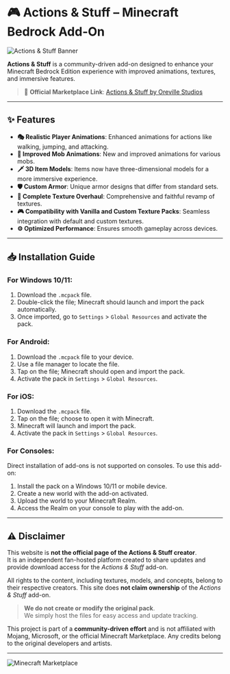 # 🎮 Actions & Stuff – Minecraft Bedrock Add-On

![Actions & Stuff Banner](https://www.minecraft.net/content/dam/minecraft/pmp/marketplace/2025/may/actions-and-stuff/actions-and-stuff-hero.jpg)

**Actions & Stuff** is a community-driven add-on designed to enhance your Minecraft Bedrock Edition experience with improved animations, textures, and immersive features.

> 🔗 **Official Marketplace Link**: [Actions & Stuff by Oreville Studios](https://www.minecraft.net/en-us/marketplace/pdp?id=61c7a786-d7ad-49e0-a710-817121cd9795)

---

## ✨ Features

- **🎭 Realistic Player Animations**: Enhanced animations for actions like walking, jumping, and attacking.
- **🧸 Improved Mob Animations**: New and improved animations for various mobs.
- **🗡️ 3D Item Models**: Items now have three-dimensional models for a more immersive experience.
- **🛡️ Custom Armor**: Unique armor designs that differ from standard sets.
- **🎨 Complete Texture Overhaul**: Comprehensive and faithful revamp of textures.
- **🎮 Compatibility with Vanilla and Custom Texture Packs**: Seamless integration with default and custom textures.
- **⚙️ Optimized Performance**: Ensures smooth gameplay across devices.

---

## 📥 Installation Guide

### For Windows 10/11:

1. Download the `.mcpack` file.
2. Double-click the file; Minecraft should launch and import the pack automatically.
3. Once imported, go to `Settings` > `Global Resources` and activate the pack.

### For Android:

1. Download the `.mcpack` file to your device.
2. Use a file manager to locate the file.
3. Tap on the file; Minecraft should open and import the pack.
4. Activate the pack in `Settings` > `Global Resources`.

### For iOS:

1. Download the `.mcpack` file.
2. Tap on the file; choose to open it with Minecraft.
3. Minecraft will launch and import the pack.
4. Activate the pack in `Settings` > `Global Resources`.

### For Consoles:

Direct installation of add-ons is not supported on consoles. To use this add-on:

1. Install the pack on a Windows 10/11 or mobile device.
2. Create a new world with the add-on activated.
3. Upload the world to your Minecraft Realm.
4. Access the Realm on your console to play with the add-on.

---

## ⚠️ Disclaimer

This website is **not the official page of the Actions & Stuff creator**.  
It is an independent fan-hosted platform created to share updates and provide download access for the *Actions & Stuff* add-on.

All rights to the content, including textures, models, and concepts, belong to their respective creators. This site does **not claim ownership** of the *Actions & Stuff* add-on.

> **We do not create or modify the original pack**.  
> We simply host the files for easy access and update tracking.

This project is part of a **community-driven effort** and is not affiliated with Mojang, Microsoft, or the official Minecraft Marketplace. Any credits belong to the original developers and artists.

---

![Minecraft Marketplace](https://www.minecraft.net/en-us/marketplace/pdp/oreville-studios/actions--stuff-1.4/61c7a786-d7ad-49e0-a710-817121cd9795)
